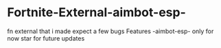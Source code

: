# Fortnite-External-aimbot-esp-
fn external that i made expect a few bugs  Features -aimbot-esp- only for now star for future updates
